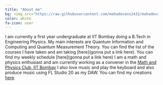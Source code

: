 ```yaml
---
title: "About me"
bg: <img src="https://raw.githubusercontent.com/mahadevans2432/mahadevans2432.github.io/master/img/mountains-4356017_1920.jpg" />
color: white
fa-icon: user
---
```


I am currently a first year undergraduate at IIT Bombay doing a B.Tech in Engineering Physics.
My main interests are Quantum Information and Computing and Quantum Measurement Theory.
You can find the list of the courses I have taken and am taking [here](gonna put a  link here). You can find my weekly schedule [here](gonna put a link here)
I am a math and physics enthusiast and am currently working as a convener in the [Math and Physics Club, IIT Bombay](http://mnp-club.github.io/)
I also love music and play the keyboard and also produce music using FL Studio 20 as my DAW. You can find my creations [here](https://soundcloud.com/dfr-music).

